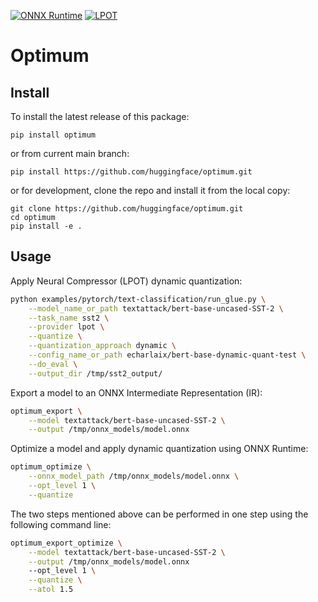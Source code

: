 [![ONNX Runtime](https://github.com/huggingface/optimum/actions/workflows/test-onnxruntime.yml/badge.svg)](https://github.com/huggingface/optimum/actions/workflows/test-onnxruntime.yml)
[![LPOT](https://github.com/huggingface/optimum/actions/workflows/test-intel.yml/badge.svg)](https://github.com/huggingface/optimum/actions/workflows/test-intel.yml)

# Optimum

## Install
To install the latest release of this package:

`pip install optimum`

or from current main branch:

`pip install https://github.com/huggingface/optimum.git`

or for development, clone the repo and install it from the local copy:

```
git clone https://github.com/huggingface/optimum.git
cd optimum 
pip install -e .
```


## Usage

Apply Neural Compressor (LPOT) dynamic quantization:


```bash
python examples/pytorch/text-classification/run_glue.py \
    --model_name_or_path textattack/bert-base-uncased-SST-2 \
    --task_name sst2 \
    --provider lpot \
    --quantize \
    --quantization_approach dynamic \
    --config_name_or_path echarlaix/bert-base-dynamic-quant-test \
    --do_eval \
    --output_dir /tmp/sst2_output/
```


Export a model to an ONNX Intermediate Representation (IR):

```bash
optimum_export \
    --model textattack/bert-base-uncased-SST-2 \
    --output /tmp/onnx_models/model.onnx
```

Optimize a model and apply dynamic quantization using ONNX Runtime:

```bash
optimum_optimize \
    --onnx_model_path /tmp/onnx_models/model.onnx \
    --opt_level 1 \
    --quantize 
```

The two steps mentioned above can be performed in one step using the following command line:

```bash
optimum_export_optimize \
    --model textattack/bert-base-uncased-SST-2 \
    --output /tmp/onnx_models/model.onnx
    --opt_level 1 \
    --quantize \
    --atol 1.5 
```


